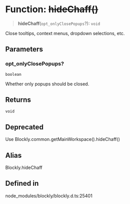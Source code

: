 # Function: ~~hideChaff()~~

> **hideChaff**(`opt_onlyClosePopups`?): `void`

Close tooltips, context menus, dropdown selections, etc.

## Parameters

### opt_onlyClosePopups?

`boolean`

Whether only popups should be closed.

## Returns

`void`

## Deprecated

Use Blockly.common.getMainWorkspace().hideChaff()

## Alias

Blockly.hideChaff

## Defined in

node_modules/blockly/blockly.d.ts:25401
